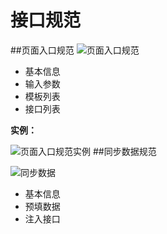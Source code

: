 # 接口规范

##页面入口规范
![页面入口规范](http://i11.tietuku.com/bd0e86029ebc19bcs.png)

- 基本信息
- 输入参数
- 模板列表
- 接口列表

**实例：**

![页面入口规范实例](http://i13.tietuku.com/ca30f4e88d7b1ad6s.png)
##同步数据规范

![同步数据](http://i13.tietuku.com/b28ae4e930787eb1s.png)

- 基本信息
- 预填数据
- 注入接口


##
